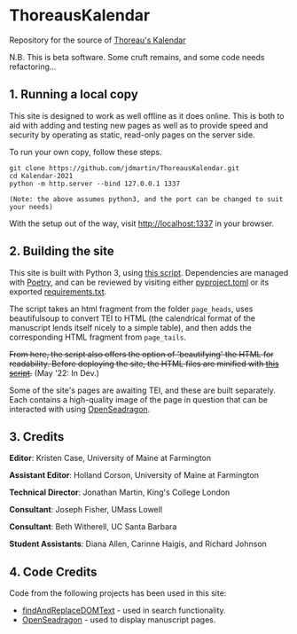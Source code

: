 # ThoreausKalendar
Repository for the source of [Thoreau's Kalendar](https://www.thoreauskalendar.org)

N.B. This is beta software. Some cruft remains, and some code needs refactoring...

## 1. Running a local copy

This site is designed to work as well offline as it does online.  This is both to aid with adding and testing new pages as well as to provide speed and security by operating as static, read-only pages on the server side.

To run your own copy, follow these steps.

    git clone https://github.com/jdmartin/ThoreausKalendar.git
    cd Kalendar-2021
    python -m http.server --bind 127.0.0.1 1337

    (Note: the above assumes python3, and the port can be changed to suit your needs)

With the setup out of the way, visit [http://localhost:1337](http://localhost:1337) in your browser.


## 2. Building the site

This site is built with Python 3, using [this script](https://github.com/jdmartin/ThoreausKalendar/blob/main/scripts/generate_pages.py).  Dependencies are managed with [Poetry](https://python-poetry.org/), and can be reviewed by visiting either [pyproject.toml](https://github.com/jdmartin/KThoreausKalendar/blob/main/pyproject.toml) or its exported [requirements.txt](https://github.com/jdmartin/ThoreausKalendar/blob/main/requirements.txt).

The script takes an html fragment from the folder ```page_heads```, uses beautifulsoup to convert TEI to HTML (the calendrical format of the manuscript lends itself nicely to a simple table), and then adds the corresponding HTML fragment from ```page_tails```.

~~From here, the script also offers the option of 'beautifying' the HTML for readability.  Before deploying the site, the HTML files are minified with [this script](https://github.com/jdmartin/Kalendar-2021/blob/main/scripts/minify.sh).~~ (May '22: In Dev.)

Some of the site's pages are awaiting TEI, and these are built separately.  Each contains a high-quality image of the page in question that can be interacted with using [OpenSeadragon](https://openseadragon.github.io/).

## 3. Credits

**Editor**: Kristen Case, University of Maine at Farmington

**Assistant Editor**: Holland Corson, University of Maine at Farmington

**Technical Director**: Jonathan Martin, King's College London

**Consultant**: Joseph Fisher, UMass Lowell

**Consultant**: Beth Witherell, UC Santa Barbara

**Student Assistants**: Diana Allen, Carinne Haigis, and Richard Johnson

## 4. Code Credits

Code from the following projects has been used in this site:

- [findAndReplaceDOMText](https://github.com/padolsey/findAndReplaceDOMText) - used in search functionality.
- [OpenSeadragon](https://openseadragon.github.io/) - used to display manuscript pages.

